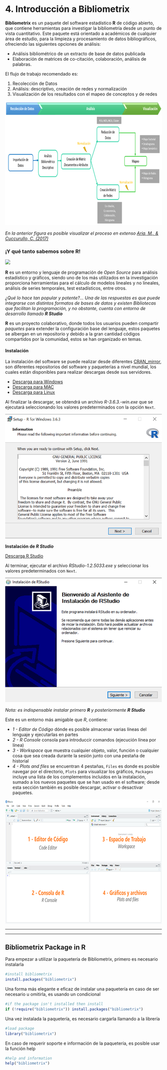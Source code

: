 # 4. Introducción a Bibliometrix

**Bibliometrix** es un paquete del software estadístico **R** de código abierto, que contiene herramientas para investigar la bibliometría desde un punto de vista cuantitativo.
Este paquete está orientado a académicos de cualquier área de estudio, para la limpieza y procesamiento de datos bibliográficos, ofreciendo las siguientes opciones de análisis:

* Análisis bibliométrico de un extracto de base de datos publicada
* Elaboración de matrices de co-citación, colaboración, análisis de palabras.

El flujo de trabajo recomendado es:

1. Recolección de Datos
2. Análisis: descriptivo, creación de redes y normalización
3. Visualización de los resultados con el mapeo de conceptos y de redes

<p align="center">
  <img height="400" src="/images/workflow.PNG">
</p>

*En la anterior figura es posible visualizar el proceso en extenso  [Aria, M., & Cuccurullo, C. (2017)](http://doi:10.1016/j.joi.2017.08.007)*

### ¡Y qué tanto sabemos sobre R!
<p align="left">
  <img height="100" src="https://upload.wikimedia.org/wikipedia/commons/thumb/1/1b/R_logo.svg/724px-R_logo.svg.png">
</p>

**R** es un entorno y lenguaje de programación de *Open Source* para análisis estadístico y gráficos, siendo uno de los más utilizados en la investigación proporciona herramientas para el cálculo de modelos lineales y no lineales, análisis de series temporales, test estadísticos, entre otros.

*¿Qué lo hace tan popular y potente?... Una de las respuestas es que puede integrarse con distintos formatos de bases de datos y existen *Bibliotecas* que facilitan la programación, y no obstante, cuenta con entorno de desarrollo llamado **R Studio***

**R** es un proyecto colaborativo, donde todos los usuarios pueden compartir *paquetes* para extender la configuración base del lenguaje, estos paquetes se albergan en un repositorio y debido a la gran cantidad códigos compartidos por la comunidad, estos se han organizado en temas.

#### Instalación
La instalación del software se puede realizar desde diferentes [CRAN_mirror](https://cran.r-project.org/mirrors.html), son diferentes repositorios del software y paqueterías a nivel mundial, los cuales están disponibles para realizar descargas desde sus servidores.

* [Descarga para Windows](https://cloud.r-project.org/bin/windows/base/)
* [Descarga para MAC](https://cloud.r-project.org/bin/macosx/)
* [Descarga para Linux](https://cloud.r-project.org/bin/linux/)

Al finalizar la descargar, se obtendrá un archivo *R-3.6.3.-win.exe* que se ejecutará seleccionando los valores predeterminados con la 
opción `Next`.

<p align="center">
  <img height="400" src="/images/r_install.gif">
</p>

**Instalación de *R Studio***

[Descarga R Studio](https://rstudio.com/products/rstudio/download/#download)

Al terminar, ejecutar el archivo *RStudio-1.2.5033.exe* y seleccionar los valores predeterminados con `Next`.
<p align="center">
  <img height="400" src="/images/rs_install.gif">
</p>

*Nota: es indispensable instalar primero **R** y posteriormente **R Studio***

Este es un entorno más amigable que *R*, contiene:
* *1 - Editor de Código* dónde es posible almacenar varias líneas del lenguaje y ejecutarlas en partes
* *2 - R Console* consola para introduccir comandos (ejecución línea por línea)
* *3 - Workspace* que muestra cualquier objeto, valor, función o cualquier cosa que sea creada durante la sesión junto con una pestaña de historial
* *4 - Plots and files* se encuentran 4 pestañas, `Files` es donde es posible navegar por el directorio, `Plots` para visualizar los gráficos, 
`Packages` incluye una lista de los complementos incluidos en la instalación, sumado a los nuevos paquetes que se han usado en el software; desde 
esta sección también es posible descargar, activar o desactivar paquetes.

<p align="center">
  <img height="400" src="/images/r_studio.png">
</p>

________________________________
________________________________
## Bibliometrix Package in R

Para empezar a utilizar la paquetería de Bibliometrix, primero es necesario instalarla

```r
#install bibliometrix
install.packages("bibliometrix")
```

Una forma más elegante e eficaz de instalar una paquetería en caso de ser necesario u omitirla, es usando un condicional

```R
#if the package isn't installed then install
if (!require("bibliometrix")) install.packages("bibliometrix")
```
Una vez instalada la paquetería, es necesario cargarla llamando a la librería

```R
#load package
library("bibliometrix")
```

En caso de requerir soporte e información de la paquetería, es posible usar la función help

```R
#help and information
help("bibliometrix")
```




















